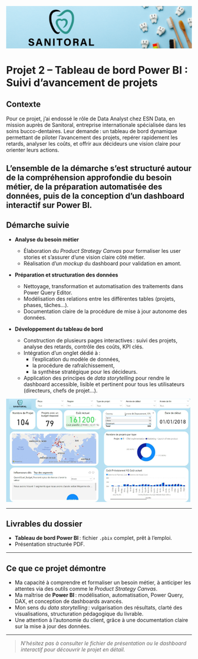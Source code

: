 <img src="../Images/sanitoral.png" alt="Dashboard Profil" width="1100"/>


# Projet 2 – Tableau de bord Power BI : Suivi d’avancement de projets

## Contexte

Pour ce projet, j’ai endossé le rôle de Data Analyst chez ESN Data, en mission auprès de Sanitoral, entreprise internationale spécialisée dans les soins bucco-dentaires.
Leur demande : un tableau de bord dynamique permettant de piloter l’avancement des projets, repérer rapidement les retards, analyser les coûts, et offrir aux décideurs une vision claire pour orienter leurs actions.

L’ensemble de la démarche s’est structuré autour de la compréhension approfondie du besoin métier, de la préparation automatisée des données, puis de la conception d’un dashboard interactif sur Power BI.
---

## Démarche suivie

- **Analyse du besoin métier**  
  - Élaboration du *Product Strategy Canvas* pour formaliser les user stories et s’assurer d’une vision claire côté métier.
  - Réalisation d’un *mockup* du dashboard pour validation en amont.

- **Préparation et structuration des données**
  - Nettoyage, transformation et automatisation des traitements dans Power Query Editor.
  - Modélisation des relations entre les différentes tables (projets, phases, tâches…).
  - Documentation claire de la procédure de mise à jour autonome des données.

- **Développement du tableau de bord**
  - Construction de plusieurs pages interactives : suivi des projets, analyse des retards, contrôle des coûts, KPI clés.
  - Intégration d’un onglet dédié à :
    - l’explication du modèle de données,
    - la procédure de rafraîchissement,
    - la synthèse stratégique pour les décideurs.
  - Application des principes de *data storytelling* pour rendre le dashboard accessible, lisible et pertinent pour tous les utilisateurs (directeurs, chefs de projet…).
 
<img src="../Images/dent.png" alt="Dashboard Profil" width="500"/>

---

## Livrables du dossier

- **Tableau de bord Power BI** : fichier `.pbix` complet, prêt à l’emploi.
- Présentation structurée PDF.

---

## Ce que ce projet démontre

- Ma capacité à comprendre et formaliser un besoin métier, à anticiper les attentes via des outils comme le *Product Strategy Canvas*.
- Ma maîtrise de **Power BI** : modélisation, automatisation, Power Query, DAX, et conception de dashboards avancés.
- Mon sens du *data storytelling* : vulgarisation des résultats, clarté des visualisations, structuration pédagogique du livrable.
- Une attention à l’autonomie du client, grâce à une documentation claire sur la mise à jour des données.

---

> *N’hésitez pas à consulter le fichier de présentation ou le dashboard interactif pour découvrir le projet en détail.*



